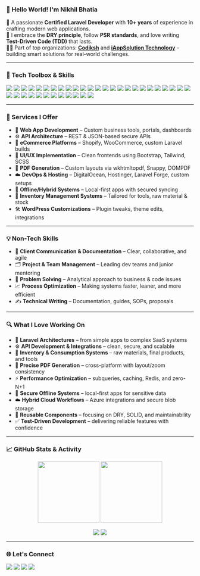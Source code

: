 ### 👋 Hello World! I'm **Nikhil Bhatia**

🚀 A passionate **Certified Laravel Developer** with **10+ years** of experience in crafting modern web applications.  
🧠 I embrace the **DRY principle**, follow **PSR standards**, and love writing **Test-Driven Code (TDD)** that lasts.  
👨‍💼 Part of top organizations: [**Codiksh**](https://codiksh.com) and [**iAppSolution Technology**](https://iappsolution.com) – building smart solutions for real-world challenges.

---

### 🧰 Tech Toolbox & Skills

<p align="left">
  <img src="https://img.shields.io/badge/PHP-777BB4?style=for-the-badge&logo=php&logoColor=white"/>
  <img src="https://img.shields.io/badge/Core%20PHP-8892BF?style=for-the-badge&logo=php&logoColor=white"/>
  <img src="https://img.shields.io/badge/Laravel-FF2D20?style=for-the-badge&logo=laravel&logoColor=white"/>
  <img src="https://img.shields.io/badge/Livewire-4E5D94?style=for-the-badge&logo=laravel&logoColor=white"/>
  <img src="https://img.shields.io/badge/Vue.js-4FC08D?style=for-the-badge&logo=vue.js&logoColor=white"/>
  <img src="https://img.shields.io/badge/React-20232A?style=for-the-badge&logo=react&logoColor=61DAFB"/>
  <img src="https://img.shields.io/badge/Javascript-F7DF1E?style=for-the-badge&logo=javascript&logoColor=black"/>
  <img src="https://img.shields.io/badge/jQuery-0769AD?style=for-the-badge&logo=jquery&logoColor=white"/>
  <img src="https://img.shields.io/badge/Typescript-3178C6?style=for-the-badge&logo=typescript&logoColor=white"/>
  <img src="https://img.shields.io/badge/Ajax-black?style=for-the-badge&logo=code&logoColor=white"/>
  <img src="https://img.shields.io/badge/CSS-1572B6?style=for-the-badge&logo=css3&logoColor=white"/>
  <img src="https://img.shields.io/badge/SCSS-CC6699?style=for-the-badge&logo=sass&logoColor=white"/>
  <img src="https://img.shields.io/badge/Bootstrap-7952B3?style=for-the-badge&logo=bootstrap&logoColor=white"/>
  <img src="https://img.shields.io/badge/TailwindCSS-38B2AC?style=for-the-badge&logo=tailwind-css&logoColor=white"/>
  <img src="https://img.shields.io/badge/WordPress-21759B?style=for-the-badge&logo=wordpress&logoColor=white"/>
  <img src="https://img.shields.io/badge/Shopify-7AB55C?style=for-the-badge&logo=shopify&logoColor=white"/>
  <img src="https://img.shields.io/badge/MySQL-4479A1?style=for-the-badge&logo=mysql&logoColor=white"/>
  <img src="https://img.shields.io/badge/PostgreSQL-336791?style=for-the-badge&logo=postgresql&logoColor=white"/>
  <img src="https://img.shields.io/badge/Redis-DC382D?style=for-the-badge&logo=redis&logoColor=white"/>
  <img src="https://img.shields.io/badge/SQLite-003B57?style=for-the-badge&logo=sqlite&logoColor=white"/>
  <img src="https://img.shields.io/badge/Postman-FF6C37?style=for-the-badge&logo=postman&logoColor=white"/>
  <img src="https://img.shields.io/badge/Figma-F24E1E?style=for-the-badge&logo=figma&logoColor=white"/>
  <img src="https://img.shields.io/badge/VSCode-007ACC?style=for-the-badge&logo=visual-studio-code&logoColor=white"/>
  <img src="https://img.shields.io/badge/Git-F05032?style=for-the-badge&logo=git&logoColor=white"/>
  <img src="https://img.shields.io/badge/GitHub-181717?style=for-the-badge&logo=github&logoColor=white"/>
  <img src="https://img.shields.io/badge/DigitalOcean-0080FF?style=for-the-badge&logo=digitalocean&logoColor=white"/>
  <img src="https://img.shields.io/badge/Hostinger-673DE6?style=for-the-badge&logo=hostinger&logoColor=white"/>
  <img src="https://img.shields.io/badge/Firebase-FFCA28?style=for-the-badge&logo=firebase&logoColor=black"/>
  <img src="https://img.shields.io/badge/LaravelForge-FF2D20?style=for-the-badge&logo=laravel&logoColor=white"/>
  <img src="https://img.shields.io/badge/Custom%20Servers-444444?style=for-the-badge&logo=serverfault&logoColor=white"/>
  <img src="https://img.shields.io/badge/Nginx-009639?style=for-the-badge&logo=nginx&logoColor=white"/>
  <img src="https://img.shields.io/badge/Apache-D22128?style=for-the-badge&logo=apache&logoColor=white"/>
  <img src="https://img.shields.io/badge/Azure-0089D6?style=for-the-badge&logo=microsoft-azure&logoColor=white"/>
  <img src="https://img.shields.io/badge/AWS-232F3E?style=for-the-badge&logo=amazon-aws&logoColor=white"/>
  <img src="https://img.shields.io/badge/WSL-20232A?style=for-the-badge&logo=windows&logoColor=white"/>
  <img src="https://img.shields.io/badge/Linux-FCC624?style=for-the-badge&logo=linux&logoColor=black"/>
  <img src="https://img.shields.io/badge/Windows-0078D6?style=for-the-badge&logo=windows&logoColor=white"/>
</p>

---

### 🧠 Services I Offer

- 🧱 **Web App Development** – Custom business tools, portals, dashboards
- ⚙️ **API Architecture** – REST & JSON-based secure APIs
- 🛒 **eCommerce Platforms** – Shopify, WooCommerce, custom Laravel builds
- 🎨 **UI/UX Implementation** – Clean frontends using Bootstrap, Tailwind, SCSS
- 📄 **PDF Generation** – Custom layouts via wkhtmltopdf, Snappy, DOMPDF
- ☁️ **DevOps & Hosting** – DigitalOcean, Hostinger, Laravel Forge, custom setups
- 🔐 **Offline/Hybrid Systems** – Local-first apps with secured syncing
- 🧾 **Inventory Management Systems** – Tailored for tools, raw material & stock
- 🛠 **WordPress Customizations** – Plugin tweaks, theme edits, integrations

---

### 💡 Non-Tech Skills

- 🧩 **Client Communication & Documentation** – Clear, collaborative, and agile
- 🗂 **Project & Team Management** – Leading dev teams and junior mentoring
- 🧠 **Problem Solving** – Analytical approach to business & code issues
- 📈 **Process Optimization** – Making systems faster, leaner, and more efficient
- ✍️ **Technical Writing** – Documentation, guides, SOPs, proposals

---

### 🔍 What I Love Working On

- 🧱 **Laravel Architectures** – from simple apps to complex SaaS systems  
- ⚙️ **API Development & Integrations** – clean, secure, and scalable  
- 📆 **Inventory & Consumption Systems** – raw materials, final products, and tools  
- 🧾 **Precise PDF Generation** – cross-platform with layout/zoom consistency  
- ⚡ **Performance Optimization** – subqueries, caching, Redis, and zero-N+1  
- 🔐 **Secure Offline Systems** – local-first apps for sensitive data  
- ☁️ **Hybrid Cloud Workflows** – Azure integrations and secure blob storage  
- 🔁 **Reusable Components** – focusing on DRY, SOLID, and maintainability  
- ✅ **Test-Driven Development** – delivering reliable features with confidence

---

### 📈 GitHub Stats & Activity

<p align="center">
  <img src="https://github-readme-stats.vercel.app/api?username=nikhilbhatia22&show_icons=true&theme=tokyonight" height="165"/>
  <img src="https://github-readme-stats.vercel.app/api/top-langs/?username=nikhilbhatia22&layout=compact&theme=tokyonight" height="165"/>
</p>

<p align="center">
  <img src="https://github-profile-summary-cards.vercel.app/api/cards/profile-details?username=nikhilbhatia22&theme=tokyonight"/>
  <img src="https://github-profile-trophy.vercel.app/?username=nikhilbhatia22&theme=tokyonight&no-frame=true&row=1&column=7"/>
</p>

---

### 🌐 Let's Connect

<p align="left">
  <a href="mailto:hello@nikhilbhatia.in"><img src="https://img.shields.io/badge/Email-D14836?style=for-the-badge&logo=gmail&logoColor=white"/></a>
  <a href="https://www.linkedin.com/in/nikhilbhatia-dev/"><img src="https://img.shields.io/badge/LinkedIn-blue?style=for-the-badge&logo=linkedin&logoColor=white"/></a>
  <a href="https://codiksh.com"><img src="https://img.shields.io/badge/Website-Codiksh-1f8acb?style=for-the-badge&logo=google-chrome&logoColor=white"/></a>
  <a href="https://iappsolution.com"><img src="https://img.shields.io/badge/iAppSolution-Website-blueviolet?style=for-the-badge&logo=internetexplorer&logoColor=white"/></a>
</p>
